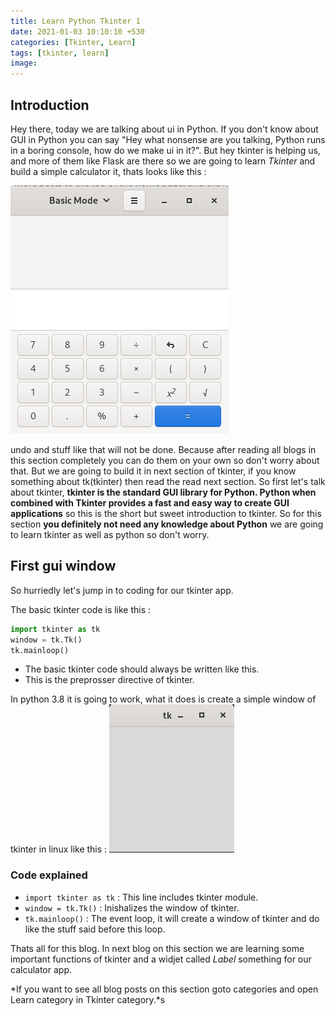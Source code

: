 ```yaml
---
title: Learn Python Tkinter 1
date: 2021-01-03 10:10:10 +530
categories: [Tkinter, Learn]
tags: [tkinter, learn]
image: 
---
```

## Introduction
Hey there, today we are talking about ui in Python. If you don't know about GUI in Python you can say "Hey what nonsense are you talking, Python runs in a boring console, how do we make ui in it?". But hey tkinter is helping us, and more of them like Flask are there so we are going to learn *Tkinter* and build a simple calculator it, thats looks like this :

<img src="/assets/img/post_img/calculator.png">

undo and stuff like that will not be done. Because after reading all blogs in this section completely you can do them on your own so don't worry about that.
But we are going to build it in next section of tkinter, if you know something about tk(tkinter) then read the read next section.
So first let's talk about tkinter, **tkinter is the standard GUI library for Python. Python when combined with Tkinter provides a fast and easy way to create GUI applications** so this is the short but sweet introduction to tkinter. So for this section **you definitely not need any knowledge about Python** we are going to learn tkinter as well as python so don't worry.


## First gui window
So hurriedly let's jump in to coding for our tkinter app.

The basic tkinter code is like this :
```python
import tkinter as tk
window = tk.Tk()
tk.mainloop()
```

* The basic tkinter code should always be written like this.
* This is the preprosser directive of tkinter.



In python 3.8 it is going to work, what it does is create a simple window of tkinter in linux like this :
<img src="/assets/img/post_img/sample.png">

### Code explained
* `import tkinter as tk` : This line includes tkinter module.   
* `window = tk.Tk()` : Inishalizes the window of tkinter.  
* `tk.mainloop()` : The event loop, it will create a window of tkinter and do like the stuff said before this loop.  

Thats all for this blog.
In next blog on this section we are learning some important functions of tkinter and a widjet called *Label* something for our calculator app.

*If you want to see all blog posts on this section goto categories and open Learn category in Tkinter category.*s




